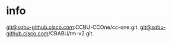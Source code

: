 # info

git@sqbu-github.cisco.com:CCBU-CCOne/cc-one.git. 
git@sqbu-github.cisco.com/CBABU/tm-v2.git. 

